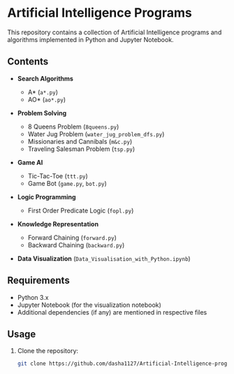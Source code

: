 # Artificial Intelligence Programs

This repository contains a collection of Artificial Intelligence programs and algorithms implemented in Python and Jupyter Notebook.

## Contents

- **Search Algorithms**
  - A* (`a*.py`)
  - AO* (`ao*.py`)
  
- **Problem Solving**
  - 8 Queens Problem (`8queens.py`)
  - Water Jug Problem (`water_jug_problem_dfs.py`)
  - Missionaries and Cannibals (`m&c.py`)
  - Traveling Salesman Problem (`tsp.py`)
  
- **Game AI**
  - Tic-Tac-Toe (`ttt.py`)
  - Game Bot (`game.py`, `bot.py`)
  
- **Logic Programming**
  - First Order Predicate Logic (`fopl.py`)
  
- **Knowledge Representation**
  - Forward Chaining (`forward.py`)
  - Backward Chaining (`backward.py`)
  
- **Data Visualization** (`Data_Visualisation_with_Python.ipynb`)

## Requirements

- Python 3.x
- Jupyter Notebook (for the visualization notebook)
- Additional dependencies (if any) are mentioned in respective files

## Usage

1. Clone the repository:
   ```bash
   git clone https://github.com/dasha1127/Artificial-Intelligence-programs.git
